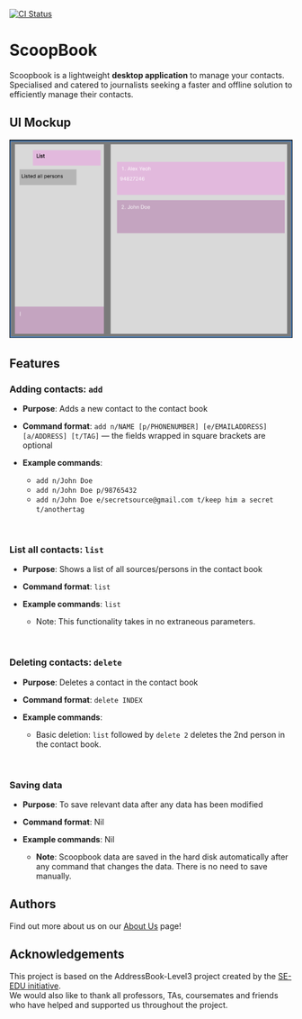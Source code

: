[![CI Status](https://github.com/se-edu/addressbook-level3/workflows/Java%20CI/badge.svg)](https://github.com/AY2425S2-CS2103T-W13-1/tp/actions)
# ScoopBook
Scoopbook is a lightweight **desktop application** to manage your contacts. Specialised and catered to journalists seeking a faster and offline solution to efficiently manage their contacts.

## UI Mockup
![Ui](docs/images/Ui.png)

## Features
### Adding contacts: `add`
- **Purpose**: Adds a new contact to the contact book

- **Command format**: `add n/NAME [p/PHONENUMBER] [e/EMAILADDRESS] [a/ADDRESS] [t/TAG]` — the fields wrapped in square brackets are optional

- **Example commands**: 
  - `add n/John Doe`
  - `add n/John Doe p/98765432`
  - `add n/John Doe e/secretsource@gmail.com t/keep him a secret t/anothertag`
<br>

### List all contacts: `list`
- **Purpose**: Shows a list of all sources/persons in the contact book

- **Command format**: `list`

- **Example commands**: `list`
  - Note: This functionality takes in no extraneous parameters.
<br>

### Deleting contacts: `delete`
- **Purpose**: Deletes a contact in the contact book

- **Command format**: `delete INDEX`

- **Example commands**: 
  - Basic deletion: `list` followed by `delete 2` deletes the 2nd person in the contact book.
<br>

### Saving data
- **Purpose**: To save relevant data after any data has been modified

- **Command format**: Nil

- **Example commands**: Nil
  - **Note**: Scoopbook data are saved in the hard disk automatically after any command that changes the data. There is no need to save manually.

## Authors
Find out more about us on our [About Us](https://ay2425s2-cs2103t-w13-1.github.io/tp/AboutUs.html) page!

## Acknowledgements
This project is based on the AddressBook-Level3 project created by the [SE-EDU initiative](https://se-education.org). <br>
We would also like to thank all professors, TAs, coursemates and friends who have helped and supported us throughout the project.


